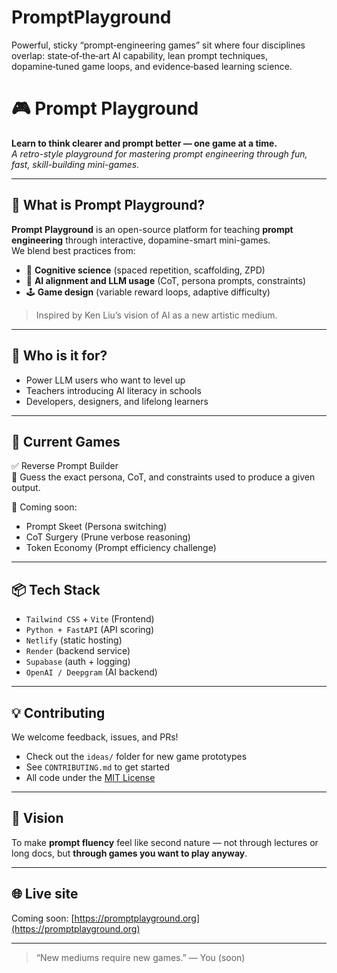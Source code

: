 # PromptPlayground
Powerful, sticky “prompt‑engineering games” sit where four disciplines overlap: state‑of‑the‑art AI capability, lean prompt techniques, dopamine‑tuned game loops, and evidence‑based learning science.


# 🎮 Prompt Playground

**Learn to think clearer and prompt better — one game at a time.**  
_A retro-style playground for mastering prompt engineering through fun, fast, skill-building mini-games._

---

## 🚀 What is Prompt Playground?

**Prompt Playground** is an open-source platform for teaching **prompt engineering** through interactive, dopamine-smart mini-games.  
We blend best practices from:

- 🧠 **Cognitive science** (spaced repetition, scaffolding, ZPD)
- 🤖 **AI alignment and LLM usage** (CoT, persona prompts, constraints)
- 🕹 **Game design** (variable reward loops, adaptive difficulty)

> Inspired by Ken Liu’s vision of AI as a new artistic medium.

---

## 🎯 Who is it for?

- Power LLM users who want to level up
- Teachers introducing AI literacy in schools
- Developers, designers, and lifelong learners

---

## 🧪 Current Games

✅ Reverse Prompt Builder  
🧠 Guess the exact persona, CoT, and constraints used to produce a given output.

🧪 Coming soon:  
- Prompt Skeet (Persona switching)
- CoT Surgery (Prune verbose reasoning)
- Token Economy (Prompt efficiency challenge)

---

## 📦 Tech Stack

- `Tailwind CSS` + `Vite` (Frontend)
- `Python + FastAPI` (API scoring)
- `Netlify` (static hosting)
- `Render` (backend service)
- `Supabase` (auth + logging)
- `OpenAI / Deepgram` (AI backend)

---

## 💡 Contributing

We welcome feedback, issues, and PRs!

- Check out the `ideas/` folder for new game prototypes
- See `CONTRIBUTING.md` to get started
- All code under the [MIT License](./LICENSE)

---

## 🔮 Vision

To make **prompt fluency** feel like second nature — not through lectures or long docs, but **through games you want to play anyway**.

---

## 🌐 Live site

Coming soon: [https://promptplayground.org](https://promptplayground.org)

---

> “New mediums require new games.” — You (soon)

